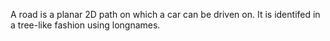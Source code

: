 A road is a planar 2D path on which a car can be driven on. It is identifed in a tree-like fashion
using longnames.
